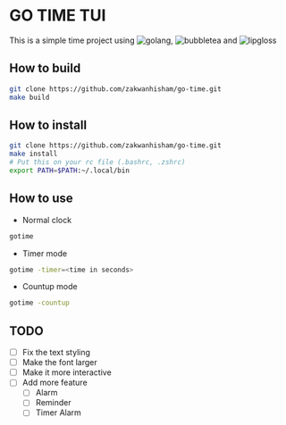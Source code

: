 # GO TIME TUI

This is a simple time project using ![golang](https://go.dev),
![bubbletea](https://github.com/charmbracelet/bubbletea)
and ![lipgloss](https://github.com/charmbracelet/lipgloss)

## How to build

```bash
git clone https://github.com/zakwanhisham/go-time.git
make build
```

## How to install

```bash
git clone https://github.com/zakwanhisham/go-time.git
make install
# Put this on your rc file (.bashrc, .zshrc)
export PATH=$PATH:~/.local/bin
```

## How to use

- Normal clock

```bash
gotime

```

- Timer mode

```bash
gotime -timer=<time in seconds>
```

- Countup mode

```bash
gotime -countup
```

## TODO

- [ ] Fix the text styling
- [ ] Make the font larger
- [ ] Make it more interactive
- [ ] Add more feature
  - [ ] Alarm
  - [ ] Reminder
  - [ ] Timer Alarm
